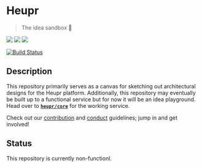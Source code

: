 # Heupr

> The idea sandbox :wrench:

<img src="https://img.shields.io/badge/solve-problems-blue.svg"> <img src="https://img.shields.io/badge/be-creative-yellow.svg"> <img src="https://img.shields.io/badge/have-fun-red.svg">

[![Build Status](https://travis-ci.org/heupr/heupr.svg?branch=master)](https://travis-ci.org/heupr/heupr)

## Description

This repository primarily serves as a canvas for sketching out architectural designs for the Heupr platform. Additionally, this repository may eventually be built up to a functional service but for now it will be an idea playground. Head over to **[`heupr/core`](https://github.com/heupr/core)** for the working service.  

Check out our [contribution](https://github.com/heupr/docs/blob/master/.github/CONTRIBUTING.md) and [conduct](https://github.com/heupr/docs/blob/master/.github/CODE_OF_CONDUCT.md) guidelines; jump in and get involved!  

## Status

This repository is currently non-functionl.  
